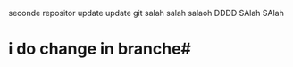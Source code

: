 seconde repositor
update
update 
git 
salah
salah
salaoh
DDDD
SAlah
SAlah
# i do change in branche#
